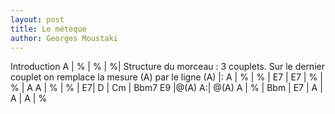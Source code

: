 ```yaml
---
layout: post
title: Le métèque
author: Georges Moustaki
---
```



Introduction 
<canvas class="chords">
A | % | % | %|
</canvas>
Structure du morceau : 3 couplets. Sur le dernier couplet 
on remplace la mesure (A) par le ligne (A)
<canvas class="chords">
|: A | % | % | E7 | E7 | % | % | A
A | % | % | E7| D | Cm | Bbm7 E9 |@(A) A:|
@(A) A | % | Bbm | E7 | A | A | A | %
</canvas>

